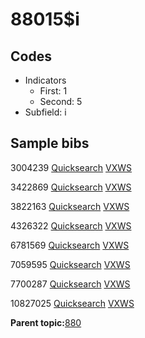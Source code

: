 # 88015$i

## Codes

-   Indicators
    -   First: 1
    -   Second: 5
-   Subfield: i

## Sample bibs

3004239 [Quicksearch](https://search.library.yale.edu/catalog/3004239) [VXWS](http://prodorbis.library.yale.edu:7014/vxws/GetHoldingsService?bibId=3004239)

3422869 [Quicksearch](https://search.library.yale.edu/catalog/3422869) [VXWS](http://prodorbis.library.yale.edu:7014/vxws/GetHoldingsService?bibId=3422869)

3822163 [Quicksearch](https://search.library.yale.edu/catalog/3822163) [VXWS](http://prodorbis.library.yale.edu:7014/vxws/GetHoldingsService?bibId=3822163)

4326322 [Quicksearch](https://search.library.yale.edu/catalog/4326322) [VXWS](http://prodorbis.library.yale.edu:7014/vxws/GetHoldingsService?bibId=4326322)

6781569 [Quicksearch](https://search.library.yale.edu/catalog/6781569) [VXWS](http://prodorbis.library.yale.edu:7014/vxws/GetHoldingsService?bibId=6781569)

7059595 [Quicksearch](https://search.library.yale.edu/catalog/7059595) [VXWS](http://prodorbis.library.yale.edu:7014/vxws/GetHoldingsService?bibId=7059595)

7700287 [Quicksearch](https://search.library.yale.edu/catalog/7700287) [VXWS](http://prodorbis.library.yale.edu:7014/vxws/GetHoldingsService?bibId=7700287)

10827025 [Quicksearch](https://search.library.yale.edu/catalog/10827025) [VXWS](http://prodorbis.library.yale.edu:7014/vxws/GetHoldingsService?bibId=10827025)

**Parent topic:**[880](../../tags/880/880.md)

